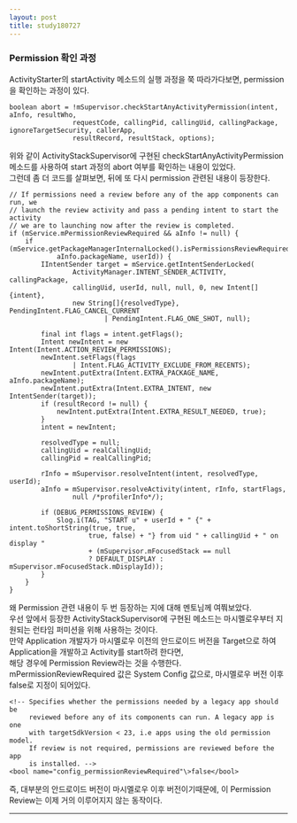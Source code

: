```yaml
---
layout: post
title: study180727
---
```


<h3>Permission 확인 과정</h3>
ActivityStarter의 startActivity 메소드의 실행 과정을 쭉 따라가다보면, permission을 확인하는 과정이 있다.

~~~
boolean abort = !mSupervisor.checkStartAnyActivityPermission(intent, aInfo, resultWho,
                requestCode, callingPid, callingUid, callingPackage, ignoreTargetSecurity, callerApp,
                resultRecord, resultStack, options);
~~~

위와 같이 ActivityStackSupervisor에 구현된 checkStartAnyActivityPermission 메소드를 사용하여 start 과정의 abort 여부를 확인하는 내용이 있었다.   
그런데 좀 더 코드를 살펴보면, 뒤에 또 다시 permission 관련된 내용이 등장한다.

~~~
// If permissions need a review before any of the app components can run, we
// launch the review activity and pass a pending intent to start the activity
// we are to launching now after the review is completed.
if (mService.mPermissionReviewRequired && aInfo != null) {
    if (mService.getPackageManagerInternalLocked().isPermissionsReviewRequired(
            aInfo.packageName, userId)) {
        IIntentSender target = mService.getIntentSenderLocked(
                ActivityManager.INTENT_SENDER_ACTIVITY, callingPackage,
                callingUid, userId, null, null, 0, new Intent[]{intent},
                new String[]{resolvedType}, PendingIntent.FLAG_CANCEL_CURRENT
                        | PendingIntent.FLAG_ONE_SHOT, null);

        final int flags = intent.getFlags();
        Intent newIntent = new Intent(Intent.ACTION_REVIEW_PERMISSIONS);
        newIntent.setFlags(flags
                | Intent.FLAG_ACTIVITY_EXCLUDE_FROM_RECENTS);
        newIntent.putExtra(Intent.EXTRA_PACKAGE_NAME, aInfo.packageName);
        newIntent.putExtra(Intent.EXTRA_INTENT, new IntentSender(target));
        if (resultRecord != null) {
            newIntent.putExtra(Intent.EXTRA_RESULT_NEEDED, true);
        }
        intent = newIntent;

        resolvedType = null;
        callingUid = realCallingUid;
        callingPid = realCallingPid;

        rInfo = mSupervisor.resolveIntent(intent, resolvedType, userId);
        aInfo = mSupervisor.resolveActivity(intent, rInfo, startFlags,
                null /*profilerInfo*/);

        if (DEBUG_PERMISSIONS_REVIEW) {
            Slog.i(TAG, "START u" + userId + " {" + intent.toShortString(true, true,
                    true, false) + "} from uid " + callingUid + " on display "
                    + (mSupervisor.mFocusedStack == null
                    ? DEFAULT_DISPLAY : mSupervisor.mFocusedStack.mDisplayId));
        }
    }
}
~~~

왜 Permission 관련 내용이 두 번 등장하는 지에 대해 멘토님께 여쭤보았다.   
우선 앞에서 등장한 ActivityStackSupervisor에 구현된 메소드는 마시멜로우부터 지원되는 런타임 퍼미션을 위해 사용하는 것이다.   
만약 Application 개발자가 마시멜로우 이전의 안드로이드 버전을 Target으로 하여 Application을 개발하고 Activity를 start하려 한다면,   
해당 경우에 Permission Review라는 것을 수행한다.   
mPermissionReviewRequired 값은 System Config 값으로, 마시멜로우 버전 이후 false로 지정이 되어있다.

~~~
<!-- Specifies whether the permissions needed by a legacy app should be
     reviewed before any of its components can run. A legacy app is one
     with targetSdkVersion < 23, i.e apps using the old permission model.
     If review is not required, permissions are reviewed before the app
     is installed. -->
<bool name="config_permissionReviewRequired"\>false</bool>
~~~

즉, 대부분의 안드로이드 버전이 마시멜로우 이후 버전이기때문에, 이 Permission Review는 이제 거의 이루어지지 않는 동작이다.   
* * *
